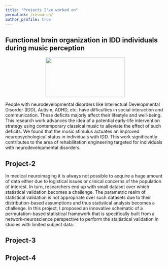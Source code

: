 ```yaml
---
title: "Projects I've worked on"
permalink: /research/
author_profile: true
---
```


## Functional brain organization in IDD individuals during music perception 
<p align="center">
  <img width="250" height="125" src="https://ekanshsareen.github.io/files/rp_1.png">
</p>
People with neurodevelopmental disorders like Intellectual Developmental Disorder (IDD), Autism, ADHD, etc. have difficulties in social interaction and communication. These deficits majorly affect their lifestyle and well-being. This research work advances the idea of a potential early-life intervention strategy using contemporary classical music to alleviate the effect of such deficits. We found that the music stimulus actuates an improved neuropsychological status in individuals with IDD. This work significantly contributes to the area of rehabilitation engineering targeted for individuals with neurodevelopmental disorders. 

## Project-2
In medical neuroimaging it is always not possible to acquire a huge amount of data either due to logistical issues or clinical concerns of the population of interest. In turn, researchers end up with small dataset over which statistical validation becomes a challenge. The parametric realm of statistical validation is not appropriate over such datasets due to their distribution-based assumptions and thus statistical analysis becomes a challenge. In this project, I proposed an innovative schematic of a permutation-based statistical framework that is specifically built from a network-neuroscience perspective to perform the staitistical validation in studies with limited subject data.

## Project-3

## Project-4


